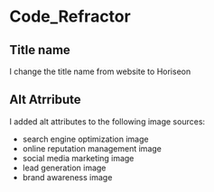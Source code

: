 # Code_Refractor

## Title name
I change the title name from website to Horiseon

## Alt Atrribute
I added alt attributes to the following image sources:
* search engine optimization image
* online reputation management image
* social media marketing image
* lead generation image
* brand awareness image